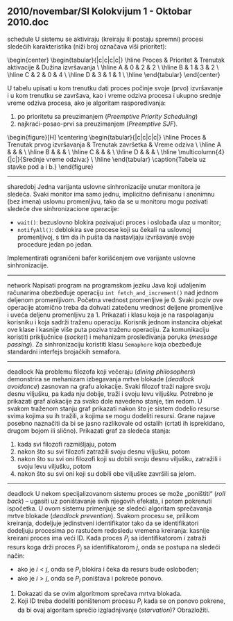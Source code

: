 2010/novembar/SI Kolokvijum 1 - Oktobar 2010.doc
--------------------------------------------------------------------------------
schedule
U sistemu se aktiviraju (kreiraju ili postaju spremni) procesi sledećih karakteristika (niži broj označava viši prioritet): 

\begin{center}
\begin{tabular}{|c|c|c|c|}
\hline
Proces & Prioritet & Trenutak aktivacije & Dužina izvršavanja \\
\hline
A & 0 & 2 & 2 \\
\hline
B & 1 & 3 & 2 \\
\hline
C & 2 & 0 & 4 \\
\hline
D & 3 & 1 & 1 \\
\hline
\end{tabular}
\end{center}

U tabelu upisati u kom trenutku dati proces počinje svoje (prvo) izvršavanje i u kom trenutku se  završava,  kao  i  vreme  odziva  procesa  i  ukupno  srednje  vreme  odziva  procesa,  ako  je algoritam raspoređivanja: 

1. po prioritetu sa preuzimanjem (*Preemptive Priority Scheduling*) 
2. najkraći-posao-prvi sa preuzimanjem (*Preemptive SJF*). 

\begin{figure}[H]
\centering
\begin{tabular}{|c|c|c|c|}
\hline
Proces & Trenutak prvog izvršavanja & Trenutak završetka & Vreme odziva \\
\hline
A & & & \\
\hline
B & & & \\
\hline
C & & & \\
\hline
D & & & \\
\hline
\multicolumn{4}{|c|}{Srednje vreme odziva:} \\
\hline
\end{tabular}
\caption{Tabela uz stavke pod a i b.}
\end{figure}

--------------------------------------------------------------------------------
sharedobj
Jedna varijanta uslovne sinhronizacije unutar monitora je sledeća. Svaki monitor ima samo jednu,  implicitno  definisanu  i  anonimnu  (bez  imena)  uslovnu  promenljivu,  tako  da  se  u monitoru mogu pozivati sledeće dve sinhronizacione operacije: 

- `wait()`: bezuslovno blokira pozivajući proces i oslobađa ulaz u monitor; 
- `notifyAll()`: deblokira sve procese koji su čekali na uslovnoj promenljivoj, s tim da ih pušta da nastavljaju izvršavanje svoje procedure jedan po jedan. 

Implementirati ograničeni bafer korišćenjem ove varijante uslovne sinhronizacije. 

--------------------------------------------------------------------------------
network
Napisati program na programskom jeziku Java koji udaljenim računarima obezbeđuje operaciju `int fetch_and_increment()` nad jednom deljenom promenljivom. Početna vrednost promenljive je 0. Svaki poziv ove operacije atomično treba da dohvati zatečenu vrednost deljene promenljive i uveća deljenu promenljivu za 1. Prikazati i klasu koja je na raspolaganju korisniku i koja sadrži traženu operaciju. Korisnik jednom instancira objekat ove klase  i  kasnije  više  puta  poziva  traženu  operaciju.  Za  komunikaciju  koristiti  priključnice (*socket*)  i  mehanizam  prosleđivanja  poruka  (*message passing*).  Za  sinhronizaciju  koristiti klasu `Semaphore` koja obezbeđuje standardni interfejs brojačkih semafora.  

--------------------------------------------------------------------------------
deadlock
Na  problemu  filozofa  koji  večeraju  (*dining philosophers*)  demonstrira  se mehanizam izbegavanja mrtve blokade (*deadlock avoidance*) zasnovan na grafu alokacije. Svaki filozof traži najpre svoju desnu viljušku, pa kada nju dobije, traži i svoju levu viljušku. Potrebno je prikazati graf alokacije za svako dole navedeno stanje, tim redom. U svakom traženom stanju graf prikazati nakon što je sistem dodelio resurse svima kojima su ih tražili, a kojima se mogu dodeliti resursi. Grane najave posebno naznačiti da bi se jasno razlikovale od ostalih (crtati ih isprekidano, drugom bojom ili slično). Prikazati graf za sledeća stanja: 

1. kada svi filozofi razmišljaju, potom 
2. nakon što su svi filozofi zatražili svoju desnu viljušku, potom 
3. nakon što su svi oni filozofi koji su dobili svoju desnu viljušku, zatražili i svoju levu viljušku, potom 
4. nakon što su svi oni koji su dobili obe viljuške završili sa jelom. 

--------------------------------------------------------------------------------
deadlock
U  nekom  specijalizovanom  sistemu  proces  se  može  „poništiti“  (*roll back*) – ugasiti  uz poništavanje svih njegovih efekata, i potom pokrenuti ispočetka. U ovom sistemu primenjuje se sledeći algoritam sprečavanja mrtve blokade (*deadlock prevention*). Svakom procesu se, prilikom  kreiranja,  dodeljuje  jedinstveni  identifikator  tako  da  se  identifikatori  dodeljuju procesima po rastućem redosledu vremena kreiranja: kasnije kreirani proces ima veći ID. Kada proces $P_i$ sa identifikatorom $i$ zatraži resurs koga drži proces $P_j$ sa identifikatorom $j$, onda se postupa na sledeći način: 

- ako je $i < j$, onda se $P_i$ blokira i čeka da resurs bude oslobođen; 
- ako je $i > j$, onda se $P_i$ poništava i pokreće ponovo. 

1. Dokazati da se ovim algoritmom sprečava mrtva blokada. 
2. Koji ID treba dodeliti poništenom procesu $P_i$ kada se on ponovo pokrene, da  bi  ovaj algoritam sprečio izgladnjivanje (*starvation*)? Obrazložiti. 
